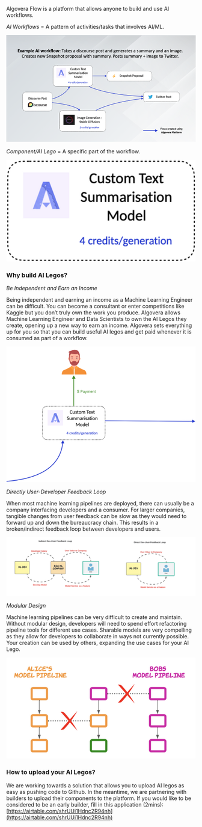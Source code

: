 Algovera Flow is a platform that allows anyone to build and use AI workflows.

_AI Workflows_ = A pattern of activities/tasks that involves AI/ML.

![workflow](./assets/workflow.png)

_Component/AI Lego_ = A specific part of the workflow.

![lego](./assets/lego.png)

### Why build AI Legos?

_Be Independent and Earn an Income_

Being independent and earning an income as a Machine Learning Engineer can be difficult. You can become a consultant or enter competitions like Kaggle but you don’t truly own the work you produce. Algovera allows Machine Learning Engineer and Data Scientists to own the AI Legos they create, opening up a new way to earn an income. Algovera sets everything up for you so that you can build useful AI legos and get paid whenever it is consumed as part of a workflow.

![Payment.png](./assets/payment.png)

_Directly User-Developer Feedback Loop_

When most machine learning pipelines are deployed, there can usually be a company interfacing developers and a consumer. For larger companies, tangible changes from user feedback can be slow as they would need to forward up and down the bureaucracy chain. This results in a broken/indirect feedback loop between developers and users.

![feedback](./assets/feedback.png)

_Modular Design_

Machine learning pipelines can be very difficult to create and maintain. Without modular design, developers will need to spend effort refactoring pipeline tools for different use cases. Sharable models are very compelling as they allow for developers to collaborate in ways not currently possible. Your creation can be used by others, expanding the use cases for your AI Lego.

![modular](./assets/modular.png)

### How to upload your AI Legos?

We are working towards a solution that allows you to upload AI legos as easy as pushing code to Github. In the meantime, we are partnering with builders to upload their components to the platform. If you would like to be considered to be an early builder, fill in this application (2mins): [https://airtable.com/shrUUi1Hdnc2R94nh](https://airtable.com/shrUUi1Hdnc2R94nh)
